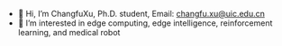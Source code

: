 - 👋 Hi, I’m ChangfuXu, Ph.D. student, Email: changfu.xu@uic.edu.cn
- 👀 I’m interested in edge computing, edge intelligence, reinforcement learning, and medical robot

<!---
ChangfuXu/ChangfuXu is a ✨ special ✨ repository because its `README.md` (this file) appears on your GitHub profile.
You can click the Preview link to take a look at your changes.
--->
